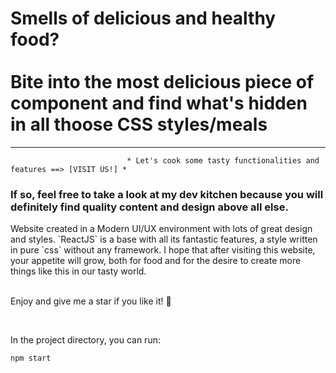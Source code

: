# Smells of delicious and healthy food? <br/> <br/> Bite into the most delicious piece of component and find what's hidden in all thoose CSS styles/meals
<hr />

                              * Let's cook some tasty functionalities and features ==> [VISIT US!] *

### If so, feel free to take a look at my dev kitchen because you will definitely find quality content and design above all else.

<p> Website created in a Modern UI/UX environment with lots of great design and styles. `ReactJS` is a base with all its fantastic features, a style written in pure `css` without any framework. I hope that after visiting this website, your appetite will grow, both for food and for the desire to create more things like this in our tasty world. <p>

<br /> <food>  Enjoy and give me a star if you like it! 🌟 </food>

<br />

In the project directory, you can run:

```javascript
npm start
```

